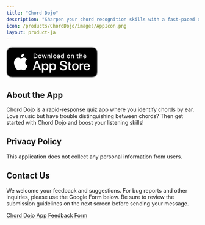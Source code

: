 ```yaml
---
title: "Chord Dojo"
description: "Sharpen your chord recognition skills with a fast-paced quiz!"
icon: /products/ChordDojo/images/AppIcon.png
layout: product-ja
---
```

[![Download on the App Store](/images/AppStoreUS.svg)](https://apps.apple.com/us/app/chord-dojo/id6742062906)

## About the App

Chord Dojo is a rapid-response quiz app where you identify chords by ear. Love music but have trouble distinguishing between chords? Then get started with Chord Dojo and boost your listening skills!

## Privacy Policy

This application does not collect any personal information from users.

## Contact Us

We welcome your feedback and suggestions. For bug reports and other inquiries, please use the Google Form below. Be sure to review the submission guidelines on the next screen before sending your message.

[Chord Dojo App Feedback Form](https://docs.google.com/forms/d/e/1FAIpQLSfnK6-vwmE7kaJmWaEX_rhZLROW7EcAeK_APS3-BlVo2GpbDQ/viewform?usp=dialog)
